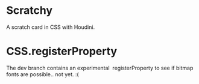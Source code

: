 # Scratchy

A scratch card in CSS with Houdini.

# CSS.registerProperty

The dev branch contains an experimental <image> registerProperty to see if bitmap fonts are possible.. not yet. :(